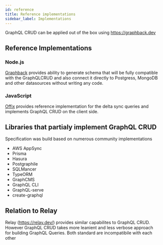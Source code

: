 ```yaml
---
id: reference
title: Reference implementations
sidebar_label: Implementations
---
```


GraphQL CRUD can be applied out of the box using https://graphback.dev 

## Reference Implementations

### Node.js 

[Graphback](https://graphback.dev) provides ability to generate schema that will be fully compatible with the 
GraphQLCRUD and also connect it directly to Postgress, MongoDB and other datasources without writing any code.

### JavaScript

[Offix](https://offix.dev) provides reference implementation for the delta sync queries and implements GraphQL CRUD on the client side.


## Libraries that partialy implement GraphQL CRUD

Specification was build based on numerous community implementations

- AWS AppSync
- Prisma 
- Hasura 
- Postgraphile
- SQLMancer
- TypeORM
- GraphCMS
- GraphQL CLI
- GraphQL-serve
- create-graphql

## Relation to Relay

Relay (https://relay.dev/) provides similar capabilites to GraphQL CRUD.
However GraphQL CRUD takes more leanient and less verbose approach for building GraphQL Queries.
Both standard are incompatibile with each other

